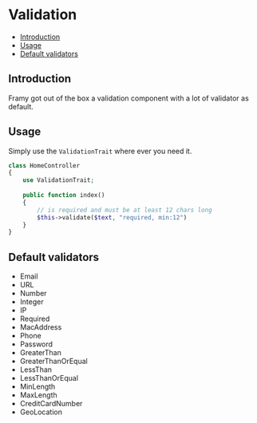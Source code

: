 # Validation

- [Introduction](#introduction)
- [Usage](#usage)
- [Default validators](#default-validators)

## Introduction

Framy got out of the box a validation component with a lot of validator as default.

## Usage

Simply use the `ValidationTrait` where ever you need it.

```php
class HomeController
{
    use ValidationTrait;
    
    public function index()
    {
        // is required and must be at least 12 chars long 
        $this->validate($text, "required, min:12")
    }
}
```

## Default validators

- Email
- URL
- Number
- Integer
- IP
- Required
- MacAddress
- Phone
- Password
- GreaterThan
- GreaterThanOrEqual
- LessThan
- LessThanOrEqual
- MinLength
- MaxLength
- CreditCardNumber
- GeoLocation